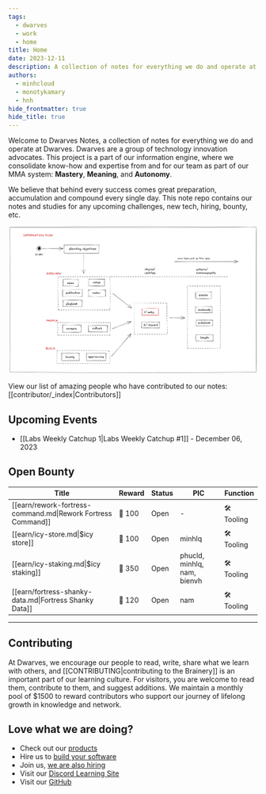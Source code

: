 ```yaml
---
tags:
  - dwarves
  - work
  - home
title: Home
date: 2023-12-11
description: A collection of notes for everything we do and operate at Dwarves. This is where we keep our internal notes.
authors:
  - minhcloud
  - monotykamary
  - hnh
hide_frontmatter: true
hide_title: true
---
```

Welcome to Dwarves Notes, a collection of notes for everything we do and operate at Dwarves. Dwarves are a group of technology innovation advocates. This project is a part of our information engine, where we consolidate know-how and expertise from and for our team as part of our MMA system: **Mastery**, **Meaning**, and **Autonomy**.

We believe that behind every success comes great preparation, accumulation and compound every single day. This note repo contains our notes and studies for any upcoming challenges, new tech, hiring, bounty, etc.

![](assets/_index_common-component_information_flow.webp)

View our list of amazing people who have contributed to our notes: [[contributor/_index|Contributors]]

## Upcoming Events
- [[Labs Weekly Catchup 1|Labs Weekly Catchup #1]] - December 06, 2023


## Open Bounty
| Title                                                                | Reward | Status | PIC                         | Function    |
| -------------------------------------------------------------------- | ------ | ------ | --------------------------- | ----------- |
| [[earn/rework-fortress-command.md\|Rework Fortress Command]] | 🧊 100 | Open   | \-                          | 🛠️ Tooling |
| [[earn/icy-store.md\|$icy store]]                            | 🧊 100 | Open   | minhlq                      | 🛠️ Tooling |
| [[earn/icy-staking.md\|$icy staking]]                        | 🧊 350 | Open   | phucld, minhlq, nam, bienvh | 🛠️ Tooling |
| [[earn/fortress-shanky-data.md\|Fortress Shanky Data]]       | 🧊 120 | Open   | nam                         | 🛠️ Tooling |


---

## Contributing
At Dwarves, we encourage our people to read, write, share what we learn with others, and [[CONTRIBUTING|contributing to the Brainery]] is an important part of our learning culture. For visitors, you are welcome to read them, contribute to them, and suggest additions. We maintain a monthly pool of $1500 to reward contributors who support our journey of lifelong growth in knowledge and network.

## Love what we are doing?
- Check out our [products](https://superbits.co)
- Hire us to [build your software](https://d.foundation)
- Join us, [we are also hiring](https://github.com/dwarvesf/WeAreHiring)
- Visit our [Discord Learning Site](https://discord.gg/dzNBpNTVEZ)
- Visit our [GitHub](https://github.com/dwarvesf)